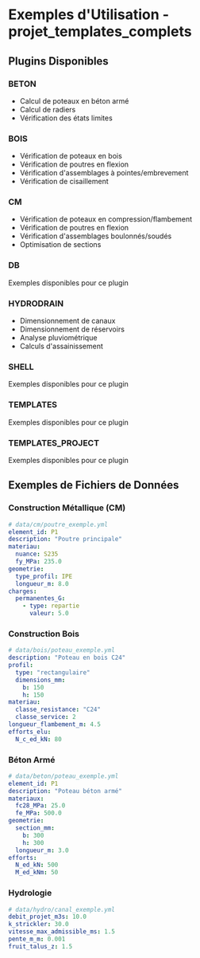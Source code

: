 # Exemples d'Utilisation - projet_templates_complets

## Plugins Disponibles

### BETON
- Calcul de poteaux en béton armé
- Calcul de radiers
- Vérification des états limites
### BOIS
- Vérification de poteaux en bois
- Vérification de poutres en flexion
- Vérification d'assemblages à pointes/embrevement
- Vérification de cisaillement
### CM
- Vérification de poteaux en compression/flambement
- Vérification de poutres en flexion
- Vérification d'assemblages boulonnés/soudés
- Optimisation de sections
### DB
Exemples disponibles pour ce plugin
### HYDRODRAIN
- Dimensionnement de canaux
- Dimensionnement de réservoirs
- Analyse pluviométrique
- Calculs d'assainissement
### SHELL
Exemples disponibles pour ce plugin
### TEMPLATES
Exemples disponibles pour ce plugin
### TEMPLATES_PROJECT
Exemples disponibles pour ce plugin

## Exemples de Fichiers de Données

### Construction Métallique (CM)
```yaml
# data/cm/poutre_exemple.yml
element_id: P1
description: "Poutre principale"
materiau:
  nuance: S235
  fy_MPa: 235.0
geometrie:
  type_profil: IPE
  longueur_m: 8.0
charges:
  permanentes_G:
    - type: repartie
      valeur: 5.0
```

### Construction Bois
```yaml
# data/bois/poteau_exemple.yml
description: "Poteau en bois C24"
profil:
  type: "rectangulaire"
  dimensions_mm:
    b: 150
    h: 150
materiau:
  classe_resistance: "C24"
  classe_service: 2
longueur_flambement_m: 4.5
efforts_elu:
  N_c_ed_kN: 80
```

### Béton Armé
```yaml
# data/beton/poteau_exemple.yml
element_id: P1
description: "Poteau béton armé"
materiaux:
  fc28_MPa: 25.0
  fe_MPa: 500.0
geometrie:
  section_mm:
    b: 300
    h: 300
  longueur_m: 3.0
efforts:
  N_ed_kN: 500
  M_ed_kNm: 50
```

### Hydrologie
```yaml
# data/hydro/canal_exemple.yml
debit_projet_m3s: 10.0
k_strickler: 30.0
vitesse_max_admissible_ms: 1.5
pente_m_m: 0.001
fruit_talus_z: 1.5
```
